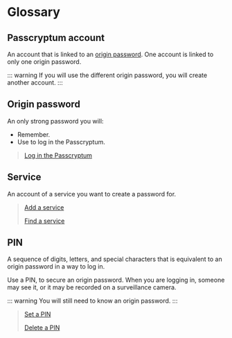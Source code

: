 # Glossary

## Passcryptum account

An account that is linked to an [origin password](#origin-password). One account is linked to only one origin password.

::: warning
If you will use the different origin password, you will create another account.
:::

## Origin password

An only strong password you will:

- Remember.
- Use to log in the Passcryptum.

[//]: # '> [Recommendations on creation of the origin password](docs/recommendations#origin-password).'

> [Log in the Passcryptum](../how-tos/general.md#log-in-passcryptum)

## Service

An account of a service you want to create a password for.

> [Add a service](../how-tos/services.md#add-service)
>
> [Find a service](../how-tos/services.md#find-service)

## PIN

A sequence of digits, letters, and special characters that is equivalent to an origin password in a way to log in.

Use a PIN, to secure an origin password. When you are logging in, someone may see it, or it may be recorded on a surveillance camera.

::: warning
You will still need to know an origin password.
:::

> [Set a PIN](../how-tos/pin.md#set-pin)
>
> [Delete a PIN](../how-tos/pin.md#delete-pin)
